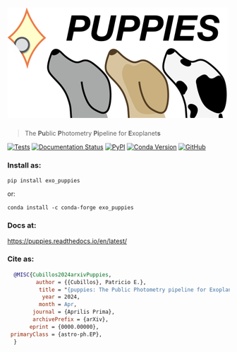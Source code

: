 # <img alt="puppies" src="https://raw.githubusercontent.com/pcubillos/puppies/aprilis/docs/figures/logo_puppies_texted.png" height="250">
> The **Pu**blic **P**hotometry **Pi**peline for **E**xoplanet**s**

[![Tests](https://github.com/pcubillos/bibmanager/actions/workflows/python-package.yml/badge.svg)](https://github.com/pcubillos/bibmanager/actions/workflows/python-package.yml)
[![Documentation Status](https://readthedocs.org/projects/puppies/badge/?version=latest)](https://puppies.readthedocs.io/en/latest/?badge=latest)
[![PyPI](https://img.shields.io/pypi/v/exo_puppies.svg)](https://pypi.org/project/exo_puppies)
[![Conda Version](https://img.shields.io/conda/vn/conda-forge/exo_puppies.svg)](https://anaconda.org/conda-forge/exo_puppies)
[![GitHub](https://img.shields.io/github/license/pcubillos/puppies.svg?color=blue)](https://puppies.readthedocs.io/en/latest/license.html)

### Install as:
```
pip install exo_puppies
```
or:
```
conda install -c conda-forge exo_puppies
```

### Docs at:
<https://puppies.readthedocs.io/en/latest/>

### Cite as:
```bibtex
  @MISC{Cubillos2024arxivPuppies,
         author = {{Cubillos}, Patricio E.},
          title = "{puppies: The Public Photometry pipeline for Exoplanets}",
           year = 2024,
          month = Apr,
        journal = {Aprilis Prima},
        archivePrefix = {arXiv},
       eprint = {0000.00000},
 primaryClass = {astro-ph.EP},
  }
```
